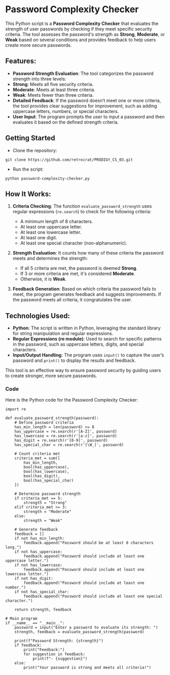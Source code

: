 # Password Complexity Checker

This Python script is a **Password Complexity Checker** that evaluates the strength of user passwords by checking if they meet specific security criteria. The tool assesses the password's strength as **Strong**, **Moderate**, or **Weak** based on several conditions and provides feedback to help users create more secure passwords.

## Features:
  - **Password Strength Evaluation**: The tool categorizes the password strength into three levels:
  - **Strong**: Meets all five security criteria.
  - **Moderate**: Meets at least three criteria.
  - **Weak**: Meets fewer than three criteria.
- **Detailed Feedback**: If the password doesn’t meet one or more criteria, the tool provides clear suggestions for improvement, such as adding uppercase letters, numbers, or special characters.
- **User Input**: The program prompts the user to input a password and then evaluates it based on the defined strength criteria.

## Getting Started

- Clone the repository:

```git clone https://github.com/retrocrat/PRODIGY_CS_03.git```

- Run the script:

```python password-complexity-checker.py```

## How It Works:
1. **Criteria Checking**: The function `evaluate_password_strength` uses regular expressions (`re.search`) to check for the following criteria:
   - A minimum length of 8 characters.
   - At least one uppercase letter.
   - At least one lowercase letter.
   - At least one digit.
   - At least one special character (non-alphanumeric).
   
2. **Strength Evaluation**: It counts how many of these criteria the password meets and determines the strength:
   - If all 5 criteria are met, the password is deemed **Strong**.
   - If 3 or more criteria are met, it's considered **Moderate**.
   - Otherwise, it is **Weak**.
   
3. **Feedback Generation**: Based on which criteria the password fails to meet, the program generates feedback and suggests improvements. If the password meets all criteria, it congratulates the user.

## Technologies Used:
- **Python**: The script is written in Python, leveraging the standard library for string manipulation and regular expressions.
- **Regular Expressions (re module)**: Used to search for specific patterns in the password, such as uppercase letters, digits, and special characters.
- **Input/Output Handling**: The program uses `input()` to capture the user’s password and `print()` to display the results and feedback. 

This tool is an effective way to ensure password security by guiding users to create stronger, more secure passwords.

### Code

Here is the Python code for the Password Complexity Checker:

```
import re

def evaluate_password_strength(password):
    # Define password criteria
    has_min_length = len(password) >= 8
    has_uppercase = re.search(r'[A-Z]', password)
    has_lowercase = re.search(r'[a-z]', password)
    has_digit = re.search(r'[0-9]', password)
    has_special_char = re.search(r'[\W_]', password)

    # Count criteria met
    criteria_met = sum([
        has_min_length,
        bool(has_uppercase),
        bool(has_lowercase),
        bool(has_digit),
        bool(has_special_char)
    ])

    # Determine password strength
    if criteria_met == 5:
        strength = "Strong"
    elif criteria_met >= 3:
        strength = "Moderate"
    else:
        strength = "Weak"
    
    # Generate feedback
    feedback = []
    if not has_min_length:
        feedback.append("Password should be at least 8 characters long.")
    if not has_uppercase:
        feedback.append("Password should include at least one uppercase letter.")
    if not has_lowercase:
        feedback.append("Password should include at least one lowercase letter.")
    if not has_digit:
        feedback.append("Password should include at least one number.")
    if not has_special_char:
        feedback.append("Password should include at least one special character.")

    return strength, feedback

# Main program
if __name__ == "__main__":
    password = input("Enter a password to evaluate its strength: ")
    strength, feedback = evaluate_password_strength(password)

    print(f"Password Strength: {strength}")
    if feedback:
        print("Feedback:")
        for suggestion in feedback:
            print(f"- {suggestion}")
    else:
        print("Your password is strong and meets all criteria!")
